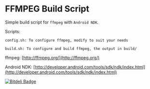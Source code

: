 FFMPEG Build Script
===================

Simple build script for `ffmpeg` with `Android NDK`.

Scripts:

	config.sh: To configure ffmpeg, modify to suit your needs

	build.sh: To configure and build ffmpeg, the output in build/


ffmpeg: [http://ffmpeg.org/](http://ffmpeg.org/)

Android NDK: [http://developer.android.com/tools/sdk/ndk/index.html](http://developer.android.com/tools/sdk/ndk/index.html)


[![Bitdeli Badge](https://d2weczhvl823v0.cloudfront.net/aksalj/ffmpeg-android/trend.png)](https://bitdeli.com/free "Bitdeli Badge")


